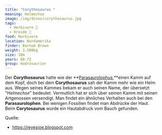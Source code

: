 ```yaml
---
title: "Corythosaurus "
meaning: Helmechse
image: /img/dinos/corythosaurus.jpg
tags:
  - Herbivore 🌿
  - Kreide 🦴
food: Herbivore
location: Nordamerika
finder: Barnum Brown
weight: 3.500kg
size: 10m
years: 80-72
group: Hadrosaurier
---
```

Der **Corythosaurus** hatte wie der **[Parasaurolophus ](/dinos/parasuarolophus/)**einen Kamm auf dem Kopf, doch bei dem **Corythosaurus** sah der Kamm mehr wie ein Helm aus. Wegen seines Kammes bekam er auch seinen Name, der übersetzt "*Helmechse*" bedeutet. Vermutlich hat er sich über seinen Kamm mit seinen Artgenossen versendigt. Man findet ein ähnliches Verhalten auch bei den **Parasaurolophen**. Bei wenigen Fossilien findet man Abdrücke der Haut. Beim **Corytosaurus** wurde ein Hautabdruck vom Bauch gefunden.  

Quelle:

* <https://reyesjoe.blogspot.com>